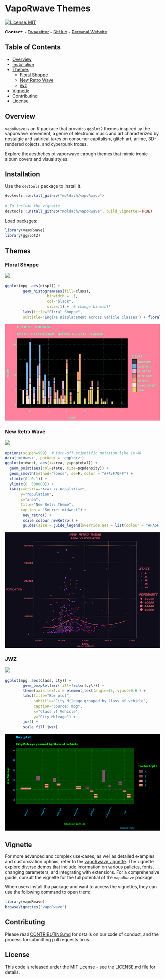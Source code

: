 # VapoRwave Themes

[![License:
MIT](https://img.shields.io/badge/License-MIT-yellow.svg)](https://github.com/moldach/vapoRwave/blob/master/LICENSE.md)

**Contact:** - [Twaesitter](https://twitter.com/moldach) -
[GitHub](https://github.com/moldach) - [Personal
Website](https://moldach.github.io/)

## Table of Contents

  - [Overview](#overview)
  - [Installation](#installation)
  - [Themes](#themes)
      - [Floral Shoppe](#floral-shoppe)
      - [New Retro Wave](#new-retro-wave)
      - [jwz](#jwz)
  - [Vignette](#vignette)
  - [Contributing](#contributing)
  - [License](#license)

## Overview

`vapoRwave` is an R package that provides `ggplot2` themes inspired by
the vaporwave movement, a genre of electronic music and art
characterized by nostalgic and satirical takes on consumer capitalism,
glitch art, anime, 3D-rendered objects, and cyberpunk tropes.

Explore the aesthetics of vaporwave through themes that mimic iconic
album covers and visual styles.

## Installation

Use the `devtools` package to install it.

``` r
devtools::install_github("moldach/vapoRwave")

# To include the vignette
devtools::install_github("moldach/vapoRwave", build_vignettes=TRUE)
```

Load packages:

``` r
library(vapoRwave)
library(ggplot2)
```

## Themes

### Floral Shoppe

![](vignettes/figure-gfm/FloralShoppe.png)

``` r
ggplot(mpg, aes(displ)) + 
        geom_histogram(aes(fill=class), 
                   binwidth = .1, 
                   col="black", 
                   size=.1) +  # change binwidth
        labs(title="Floral Shoppe", 
        subtitle="Engine Displacement across Vehicle Classes") + floral_shoppe() + scale_fill_floralShoppe()
```

![](vignettes/figure-gfm/floralShoppe_01-1.png)

### New Retro Wave

![](vignettes/figure-gfm/new_retro.jpg)

``` r
options(scipen=999)  # turn-off scientific notation like 1e+48
data("midwest", package = "ggplot2")
ggplot(midwest, aes(x=area, y=poptotal)) + 
  geom_point(aes(col=state, size=popdensity)) + 
  geom_smooth(method="loess", se=F, color = "#FA5F70FF") + 
  xlim(c(0, 0.1)) + 
  ylim(c(0, 500000)) + 
  labs(subtitle="Area Vs Population", 
       y="Population", 
       x="Area", 
       title="New Retro Theme", 
       caption = "Source: midwest") + 
        new_retro() + 
        scale_colour_newRetro() +
        guides(size = guide_legend(override.aes = list(colour = "#FA5F70FF")))
```

![](vignettes/figure-gfm/newRetro_01-1.png)

### JWZ

![](vignettes/figure-gfm/jwz.jpg)

``` r
ggplot(mpg, aes(class, cty)) +
        geom_boxplot(aes(fill=factor(cyl))) + 
        theme(axis.text.x = element_text(angle=65, vjust=0.6)) + 
        labs(title="Box plot", 
             subtitle="City Mileage grouped by Class of vehicle",
             caption="Source: mpg",
             x="Class of Vehicle",
             y="City Mileage") + 
        jwz() +
        scale_fill_jwz()
```

![](vignettes/figure-gfm/jwz_01-1.png)

## Vignette

For more advanced and complex use-cases, as well as detailed examples
and customization options, refer to the [vapoRwave
vignette](doc/vapoRwave.html). The vignette explore diverse demos that
include information on various palletes, fonts, changing parameters, and
integrating with extensions. For a comprehensive guide, consult the
vignette for the full potential of the `vapoRwave` package.

When users install tha package and want to access the vignettes, they
can use the following command to open them:

``` r
library(vapoRwave)
browseVignettes("vapoRwave")
```

## Contributing

Please read [CONTRIBUTING.md](CONTRIBUTING.md) for details on our code
of conduct, and the process for submitting pull requests to us.

## License

This code is released under the MIT License - see the
[LICENSE.md](LICENSE.md) file for details.
